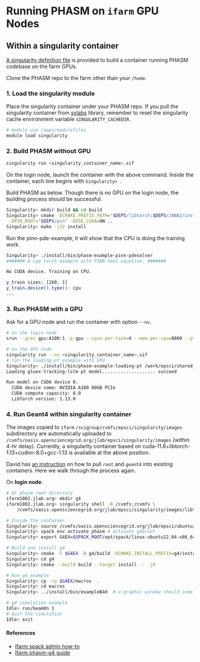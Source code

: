 # Running PHASM on `ifarm` GPU Nodes

## Within a singularity container
[A singularity definition file](../containers/libtorch_cuda/cu-dev.def) is provided to build
a container running PHASM codebase on the farm GPUs.

Clone the PHASM repo to the farm other than your `/home`.

### 1. Load the singularity module

Place the singularity container under your PHASM repo. If you pull the singularity container from
[sylabs](https://cloud.sylabs.io/)
library, remember to reset the singularity cache environment variable `SINGULARITY_CACHEDIR`.

```bash
# module use /apps/modulefiles
module load singularity
```

### 2. Build PHASM without GPU

```bash
singularity run <singularity_container_name>.sif
```

On the login node, launch the container with the above command. Inside the container, each line begins with
`Singularity> `.

Build PHASM as below. Though there is no GPU on the login node, the building process
should be successful.

```bash
Singularity> mkdir build && cd build
Singularity> cmake -DCMAKE_PREFIX_PATH="$DEPS/libtorch;$DEPS/JANA2/install" -DLIBDWARF_DIR="$DEPS/libdwarf/installdir" \
 -DPIN_ROOT="$DEPS/pin" -DUSE_CUDA=ON ..
Singularity> make -j32 install
```

Run the pinn-pde-example, it will show that the CPU is doing
the training work.

```bash
Singularity> ./install/bin/phasm-example-pinn-pdesolver 
####### A cpp torch example with PINN heat equation. #######

No CUDA device. Training on CPU.

y_train sizes: [260, 1]
y_train.device().type(): cpu
...
```

### 3. Run PHASM with a GPU

Ask for a GPU node and run the container with option `--nv`.

```bash
# on the login node
srun --gres gpu:A100:1 -p gpu --cpus-per-task=4 --mem-per-cpu=8000 --pty bash  # ask for more memory here

# on the GPU node
singularity run --nv <singularity_container_name>.sif
# run the loading-pt example with GPU
Singularity> ./install/bin/phasm-example-loading-pt /work/epsci/shared_pkg/lstm_model.pt 
Loading gluex-tracking-lstm pt model.................... succeed

Run model on CUDA device 0.
  CUDA device name: NVIDIA A100 80GB PCIe
  CUDA compute capacity: 8.0
  LibTorch version: 1.13.0
```

### 4. Run Geant4 within singularity container

The images copied to `ifarm` `/scigroup/cvmfs/epsci/singularity/images` subdirectory are automatically uploaded to
`/cvmfs/oasis.opensciencegrid.org/jlab/epsci/singularity/images` (within 4-hr delay).
Currently, a singularity container based on cuda-11.8+libtorch-1.13+cudnn-8.0+gcc-1.13 is available
at the above position.

David has [an instruction](https://wiki.jlab.org/epsciwiki/index.php/HOWTO_build_and_run_PHASM_on_Geant4_examples)
on how to pull `root` and `geant4` into existing containers. Here we walk through the process again.

On **login node**:

```bash
# At phasm root directory
ifarm1802.jlab.org> mkdir g4
ifarm1802.jlab.org> singularity shell -B /cvmfs:/cvmfs \
    /cvmfs/oasis.opensciencegrid.org/jlab/epsci/singularity/images/libtorch_cuda_feb_23.sif

# Inside the container
Singularity> source /cvmfs/oasis.opensciencegrid.org/jlab/epsci/ubuntu/22.04/share/spack/setup-env.sh # takes a while
Singularity> spack env activate phasm # activate g4&root
Singularity> export G4EX=$SPACK_ROOT/opt/spack/linux-ubuntu22.04-x86_64/gcc-11.3.0/geant4-11.1.0-px46pszk3frzg74fdbsqktipkohbyq3u/share/Geant4/examples/basic/B4

# Build and install g4
Singularity> cmake -S $G4EX -B g4/build -DCMAKE_INSTALL_PREFIX=g4/install -DCMAKE_INSTALL_RPATH_USE_LINK_PATH=1
Singularity> cd g4
Singularity> cmake --build build --target install -- -j8

# Run g4 example
Singularity> cp -rp $G4EX/macros  .
Singularity> cd macros
Singularity> ../install/bin/exampleB4d  # a graphic window should come out eventually

# g4 simulation example
Idle> run/beamOn 1
# Quit the simulation
Idle> exit
```

#### References
- [Ifarm spack admin how-to](https://wiki.jlab.org/epsciwiki/index.php/SPACK_Mirror_on_JLab_CUE#Setting_up_a_new_platform)
- [Ifarm phasm-g4 guide](https://wiki.jlab.org/epsciwiki/index.php/HOWTO_build_and_run_PHASM_on_Geant4_examples)

